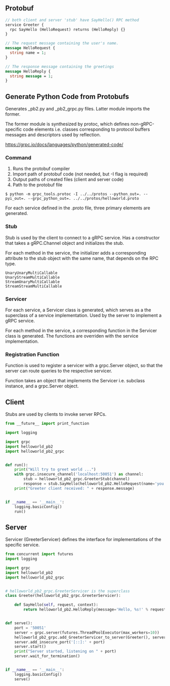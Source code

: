 ## Protobuf

```proto
// both client and server 'stub' have SayHello() RPC method
service Greeter {
  rpc SayHello (HelloRequest) returns (HelloReply) {}
}

// The request message containing the user's name.
message HelloRequest {
  string name = 1;
}

// The response message containing the greetings
message HelloReply {
  string message = 1;
}
```

## Generate Python Code from Protobufs

Generates \_pb2.py and \_pb2_grpc.py files. Latter module imports the former.

The former module is synthesized by protoc, which defines non-gRPC-specific code elements i.e. classes corresponding to protocol buffers messages and descriptors used by reflection.

https://grpc.io/docs/languages/python/generated-code/

### Command

1. Runs the protobuf compiler
2. Import path of protobuf code (not needed, but -I flag is required)
3. Output paths of created files (client and server code)
4. Path to the protobuf file

```console
$ python -m grpc_tools.protoc -I ../../protos --python_out=. --pyi_out=. --grpc_python_out=. ../../protos/helloworld.proto
```

For each service defined in the .proto file, three primary elements are generated.

### Stub

Stub is used by the client to connect to a gRPC service. Has a constructor that takes a gRPC.Channel object and initializes the stub.

For each method in the service, the initializer adds a corresponding attribute to the stub object with the same name, that depends on the RPC type.

```
UnaryUnaryMultiCallable
UnaryStreamMultiCallable
StreamUnaryMultiCallable
StreamStreamMultiCallable
```

### Servicer

For each service, a Servicer class is generated, which serves as a the superclass of a service implementation. Used by the server to implement a gRPC service.

For each method in the service, a corresponding function in the Servicer class is generated. The functions are overriden with the service implementation.

### Registration Function

Function is used to register a servicer with a grpc.Server object, so that the server can route queries to the respective servicer.

Function takes an object that implements the Servicer i.e. subclass instance, and a grpc.Server object.

## Client

Stubs are used by clients to invoke server RPCs.

```py
from __future__ import print_function

import logging

import grpc
import helloworld_pb2
import helloworld_pb2_grpc


def run():
    print("Will try to greet world ...")
    with grpc.insecure_channel('localhost:50051') as channel:
        stub = helloworld_pb2_grpc.GreeterStub(channel)
        response = stub.SayHello(helloworld_pb2.HelloRequest(name='you')) # serialize response
    print("Greeter client received: " + response.message)


if __name__ == '__main__':
    logging.basicConfig()
    run()
```

## Server

Servicer (GreeterServicer) defines the interface for implementations of the specific service.

```py
from concurrent import futures
import logging

import grpc
import helloworld_pb2
import helloworld_pb2_grpc


# helloworld_pb2_grpc.GreeterServicer is the superclass
class Greeter(helloworld_pb2_grpc.GreeterServicer):

    def SayHello(self, request, context):
        return helloworld_pb2.HelloReply(message='Hello, %s!' % request.name) # serialize response


def serve():
    port = '50051'
    server = grpc.server(futures.ThreadPoolExecutor(max_workers=10))
    helloworld_pb2_grpc.add_GreeterServicer_to_server(Greeter(), server)
    server.add_insecure_port('[::]:' + port)
    server.start()
    print("Server started, listening on " + port)
    server.wait_for_termination()


if __name__ == '__main__':
    logging.basicConfig()
    serve()
```
